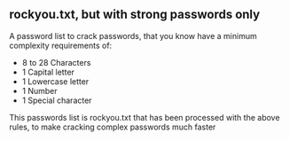 ## rockyou.txt, but with strong passwords only

A password list to crack passwords, that you know have a minimum complexity requirements of:
  * 8 to 28 Characters
  * 1 Capital letter
  * 1 Lowercase letter
  * 1 Number
  * 1 Special character

This passwords list is rockyou.txt that has been processed with the above rules, to make cracking complex passwords much faster
